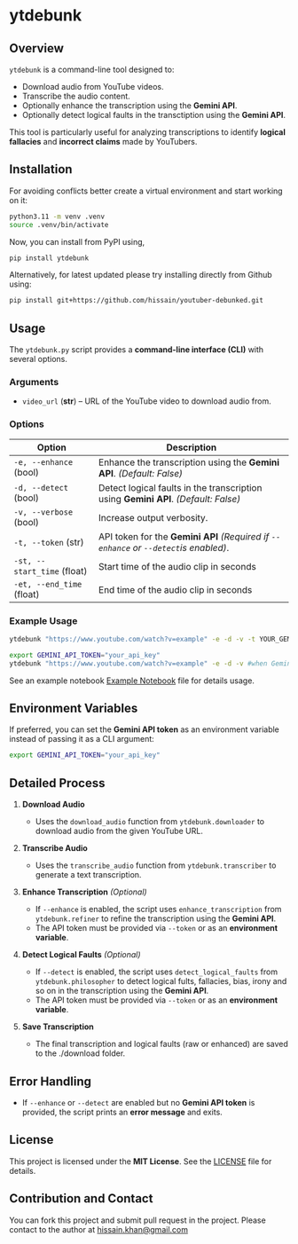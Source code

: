 # ytdebunk  

## Overview  
`ytdebunk` is a command-line tool designed to:  
- Download audio from YouTube videos.  
- Transcribe the audio content.  
- Optionally enhance the transcription using the **Gemini API**.  
- Optionally detect logical faults in the transctiption using the **Gemini API**.  

This tool is particularly useful for analyzing transcriptions to identify **logical fallacies** and **incorrect claims** made by YouTubers.  

## Installation 

For avoiding conflicts better create a virtual environment and start working on it:

```sh
python3.11 -m venv .venv
source .venv/bin/activate
```

Now, you can install from PyPI using,

```sh
pip install ytdebunk
```

Alternatively, for latest updated please try installing directly from Github using:

```sh
pip install git+https://github.com/hissain/youtuber-debunked.git
```

## Usage  

The `ytdebunk.py` script provides a **command-line interface (CLI)** with several options.  

### **Arguments**  
- `video_url` (**str**) – URL of the YouTube video to download audio from.  

### **Options**  
| Option                  | Description |
|-------------------------|-------------|
| `-e, --enhance` (bool) | Enhance the transcription using the **Gemini API**. *(Default: False)* |
| `-d, --detect` (bool) | Detect logical faults in the transcription using **Gemini API**. *(Default: False)* |
| `-v, --verbose` (bool) | Increase output verbosity. |
| `-t, --token` (str) | API token for the **Gemini API** *(Required if `--enhance` or `--detect`is enabled)*. |
| `-st, --start_time` (float) | Start time of the audio clip in seconds |
| `-et, --end_time` (float) | End time of the audio clip in seconds |

### **Example Usage**  

```bash
ytdebunk "https://www.youtube.com/watch?v=example" -e -d -v -t YOUR_GEMINI_API_TOKEN
```


```bash
export GEMINI_API_TOKEN="your_api_key"
ytdebunk "https://www.youtube.com/watch?v=example" -e -d -v #when Gemini API key is in environment
```

See an example notebook [Example Notebook](experiment/exp.ipynb) file for details usage.  

## **Environment Variables**  
If preferred, you can set the **Gemini API token** as an environment variable instead of passing it as a CLI argument:

```sh
export GEMINI_API_TOKEN="your_api_key"
```

## **Detailed Process**  

1. **Download Audio**  
   - Uses the `download_audio` function from `ytdebunk.downloader` to download audio from the given YouTube URL.  

2. **Transcribe Audio**  
   - Uses the `transcribe_audio` function from `ytdebunk.transcriber` to generate a text transcription.  

3. **Enhance Transcription** *(Optional)*  
   - If `--enhance` is enabled, the script uses `enhance_transcription` from `ytdebunk.refiner` to refine the transcription using the **Gemini API**.  
   - The API token must be provided via `--token` or as an **environment variable**.  

3. **Detect Logical Faults** *(Optional)*  
   - If `--detect` is enabled, the script uses `detect_logical_faults` from `ytdebunk.philosopher` to detect logical fults, fallacies, bias, irony and so on in the transcription using the **Gemini API**.  
   - The API token must be provided via `--token` or as an **environment variable**.  

5. **Save Transcription**  
   - The final transcription and logical faults (raw or enhanced) are saved to the ./download folder.  

## **Error Handling**  
- If `--enhance` or `--detect` are enabled but no **Gemini API token** is provided, the script prints an **error message** and exits.

## **License**  
This project is licensed under the **MIT License**. See the [LICENSE](LICENSE) file for details.  


## Contribution and Contact

You can fork this project and submit pull request in the project. 
Please contact to the author at hissain.khan@gmail.com
